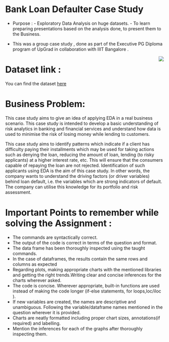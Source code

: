 # Bank Loan Defaulter Case Study

- Purpose : - Exploratory Data Analysis on huge datasets.
            - To learn preparing presentations based on the analysis done, to present them to the Business.
           
- This was a group case study , done as part of the Executive PG Diploma program of UpGrad in collaboration with IIIT Bangalore . 

<img src="https://image.shutterstock.com/image-vector/financial-crisis-vector-bank-building-260nw-1731124375.jpg"  align= "right"></img>

# Dataset link :
You can find the dataset <a href="https://www.kaggle.com/gauravduttakiit/loan-defaulter">here</a>

# Business Problem:
This case study aims to give an idea of applying EDA in a real business scenario. This case study is intended to develop a basic understanding of risk analytics in banking and financial services and understand how data is used to minimise the risk of losing money while lending to customers.

This case study aims to identify patterns which indicate if a client has difficulty paying their installments which may be used for taking actions such as denying the loan, reducing the amount of loan, lending (to risky applicants) at a higher interest rate, etc. This will ensure that the consumers capable of repaying the loan are not rejected. Identification of such applicants using EDA is the aim of this case study.
In other words, the company wants to understand the driving factors (or driver variables) behind loan default, i.e. the variables which are strong indicators of default.  The company can utilise this knowledge for its portfolio and risk assessment.


                   
# Important Points to remember while solving the Assignment :
- The commands are syntactically correct.
- The output of the code is correct in terms of the question and format.
- The data frame has been thoroughly inspected using the taught commands.
- In the case of dataframes, the results contain the same rows and columns as expected
- Regarding plots, making appropriate charts with the mentioned libraries and getting the right trends.Writing clear and concise inferences for the charts wherever asked.
- The code is concise. Wherever appropriate, built-in functions are used instead of making the code longer (if-else statements, for loops,loc/iloc ).
- If new variables are created, the names are descriptive and unambiguous. Following the variable/dataframe names mentioned in the question wherever it is provided.
- Charts are neatly formatted including proper chart sizes, annotations(if required) and labelling.
- Mention the inferences for each of the graphs after thoroughly inspecting them.

